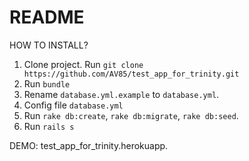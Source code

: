 # README

HOW TO INSTALL?

1. Clone project. Run ```git clone https://github.com/AV85/test_app_for_trinity.git```
2. Run ```bundle```
3. Rename ```database.yml.example``` to ```database.yml```.
4. Config file ```database.yml```
5. Run ```rake db:create```,  ```rake db:migrate```, ```rake db:seed```.
6. Run ```rails s```

DEMO: test_app_for_trinity.herokuapp.
